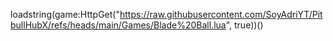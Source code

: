 loadstring(game:HttpGet("https://raw.githubusercontent.com/SoyAdriYT/PitbullHubX/refs/heads/main/Games/Blade%20Ball.lua", true))()
